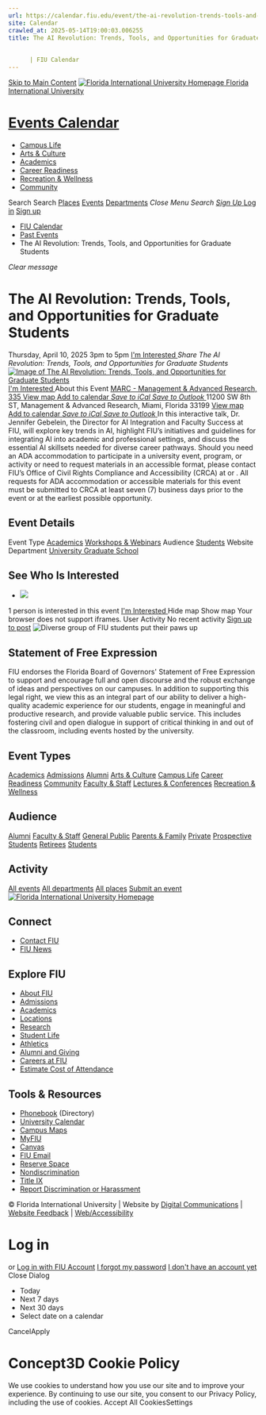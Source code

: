 ```yaml
---
url: https://calendar.fiu.edu/event/the-ai-revolution-trends-tools-and-opportunities-for-graduate-students
site: Calendar
crawled_at: 2025-05-14T19:00:03.006255
title: The AI Revolution: Trends, Tools, and Opportunities for Graduate Students
    
    
      | FIU Calendar
---
```


[Skip to Main Content](https://calendar.fiu.edu/event/the-ai-revolution-trends-tools-and-opportunities-for-graduate-students#main-content)
[![Florida International University Homepage](https://digicdn.fiu.edu/core/_assets/images/logo-top.png) Florida International University](https://www.fiu.edu)
# [Events Calendar ](https://calendar.fiu.edu/)
  * [Campus Life](https://calendar.fiu.edu/calendar?event_types%5B%5D=127595)
  * [Arts & Culture](https://calendar.fiu.edu/calendar?event_types%5B%5D=127590)
  * [Academics](https://calendar.fiu.edu/calendar?event_types%5B%5D=127582)
  * [Career Readiness](https://calendar.fiu.edu/calendar?event_types%5B%5D=127584)
  * [Recreation & Wellness](https://calendar.fiu.edu/calendar?event_types%5B%5D=127603)
  * [Community](https://calendar.fiu.edu/calendar?event_types%5B%5D=127601)


Search Search
[Places](https://calendar.fiu.edu/search/places) [Events](https://calendar.fiu.edu/calendar) [Departments](https://calendar.fiu.edu/search/departments)
_Close Menu_
_Search_ [ _Sign Up_ ](https://calendar.fiu.edu/signup)
[Log in](https://calendar.fiu.edu/auth/shib_login?previous_url=https%3A%2F%2Fcalendar.fiu.edu%2Fevent%2Fthe-ai-revolution-trends-tools-and-opportunities-for-graduate-students) [Sign up](https://calendar.fiu.edu/signup)
  * [FIU Calendar](https://calendar.fiu.edu/)
  * [Past Events](https://calendar.fiu.edu/calendar/day/2025/4/10)
  * The AI Revolution: Trends, Tools, and Opportunities for Graduate Students


_Clear message_
# The AI Revolution: Trends, Tools, and Opportunities for Graduate Students
Thursday, April 10, 2025 3pm to 5pm 
[ I'm Interested ](https://calendar.fiu.edu/event/49287534178724/confirm?return=https%3A%2F%2Fcalendar.fiu.edu%2Fevent%2Fthe-ai-revolution-trends-tools-and-opportunities-for-graduate-students)
_Share The AI Revolution: Trends, Tools, and Opportunities for Graduate Students_
[ ![Image of The AI Revolution: Trends, Tools, and Opportunities for Graduate Students](https://localist-images.azureedge.net/photos/49287534237099/card/67c908f73b47162a75022dced03091b721af6799.jpg) ](https://calendar.fiu.edu/photo/49287534237099)
[ I'm Interested ](https://calendar.fiu.edu/event/49287534178724/confirm?return=https%3A%2F%2Fcalendar.fiu.edu%2Fevent%2Fthe-ai-revolution-trends-tools-and-opportunities-for-graduate-students)
About this Event
[ MARC - Management & Advanced Research, 335 ](https://calendar.fiu.edu/marc) [View map ](https://calendar.fiu.edu/event/the-ai-revolution-trends-tools-and-opportunities-for-graduate-students#about_map)
[Add to calendar ](https://calendar.fiu.edu/event/the-ai-revolution-trends-tools-and-opportunities-for-graduate-students)
[ _Save to iCal_ ](https://calendar.fiu.edu/event/the-ai-revolution-trends-tools-and-opportunities-for-graduate-students.ics "Save to iCal") [ _Save to Outlook_ ](https://calendar.fiu.edu/event/the-ai-revolution-trends-tools-and-opportunities-for-graduate-students.ics "Save to Outlook")
11200 SW 8th ST, Management & Advanced Research, Miami, Florida 33199
[View map ](https://calendar.fiu.edu/event/the-ai-revolution-trends-tools-and-opportunities-for-graduate-students#about_map)
[Add to calendar ](https://calendar.fiu.edu/event/the-ai-revolution-trends-tools-and-opportunities-for-graduate-students)
[ _Save to iCal_ ](https://calendar.fiu.edu/event/the-ai-revolution-trends-tools-and-opportunities-for-graduate-students.ics "Save to iCal") [ _Save to Outlook_ ](https://calendar.fiu.edu/event/the-ai-revolution-trends-tools-and-opportunities-for-graduate-students.ics "Save to Outlook")
In this interactive talk, Dr. Jennifer Gebelein, the Director for AI Integration and Faculty Success at FIU, will explore key trends in AI, highlight FIU’s initiatives and guidelines for integrating AI into academic and professional settings, and discuss the essential AI skillsets needed for diverse career pathways.
Should you need an ADA accommodation to participate in a university event, program, or activity or need to request materials in an accessible format, please contact FIU’s Office of Civil Rights Compliance and Accessibility (CRCA) at or . All requests for ADA accommodation or accessible materials for this event must be submitted to CRCA at least seven (7) business days prior to the event or at the earliest possible opportunity. 
## Event Details
Event Type
[Academics](https://calendar.fiu.edu/search/events?event_types%5B%5D=127582) [Workshops & Webinars](https://calendar.fiu.edu/search/events?event_types%5B%5D=127588)
Audience
[Students](https://calendar.fiu.edu/search/events?event_types%5B%5D=121719)
Website
Department
[University Graduate School](https://calendar.fiu.edu/department/university_graduate_school)
##  See Who Is Interested 
  * ![](https://localist-images.azureedge.net/photos/664326/small/7eb1b843932ccca9c16245cc99f64d88370c9c69.jpg)


1 person  is interested in this event
[ I'm Interested ](https://calendar.fiu.edu/event/49287534178724/confirm?return=https%3A%2F%2Fcalendar.fiu.edu%2Fevent%2Fthe-ai-revolution-trends-tools-and-opportunities-for-graduate-students)
Hide map Show map
Your browser does not support iframes.
User Activity
No recent activity
[Sign up to post](https://calendar.fiu.edu/auth/shib_login?previous_url=https%3A%2F%2Fcalendar.fiu.edu%2Fevent%2Fthe-ai-revolution-trends-tools-and-opportunities-for-graduate-students)
![Diverse group of FIU students put their paws up](https://www.fiu.edu/_assets/images/thumbnail-students-paw.jpg)
## Statement of Free Expression
FIU endorses the Florida Board of Governors' Statement of Free Expression to support and encourage full and open discourse and the robust exchange of ideas and perspectives on our campuses. In addition to supporting this legal right, we view this as an integral part of our ability to deliver a high-quality academic experience for our students, engage in meaningful and productive research, and provide valuable public service. This includes fostering civil and open dialogue in support of critical thinking in and out of the classroom, including events hosted by the university.
## Event Types
[Academics](https://calendar.fiu.edu/calendar?event_types%5B%5D=127582)
[Admissions](https://calendar.fiu.edu/calendar?event_types%5B%5D=127583)
[Alumni](https://calendar.fiu.edu/calendar?event_types%5B%5D=127589)
[Arts & Culture](https://calendar.fiu.edu/calendar?event_types%5B%5D=127590)
[Campus Life](https://calendar.fiu.edu/calendar?event_types%5B%5D=127595)
[Career Readiness](https://calendar.fiu.edu/calendar?event_types%5B%5D=127584)
[Community](https://calendar.fiu.edu/calendar?event_types%5B%5D=127601)
[Faculty & Staff](https://calendar.fiu.edu/calendar?event_types%5B%5D=127602)
[Lectures & Conferences](https://calendar.fiu.edu/calendar?event_types%5B%5D=127587)
[Recreation & Wellness](https://calendar.fiu.edu/calendar?event_types%5B%5D=127603)
## Audience
[Alumni](https://calendar.fiu.edu/calendar?event_types%5B%5D=121721)
[Faculty & Staff](https://calendar.fiu.edu/calendar?event_types%5B%5D=121720)
[General Public](https://calendar.fiu.edu/calendar?event_types%5B%5D=121722)
[Parents & Family](https://calendar.fiu.edu/calendar?event_types%5B%5D=36918157286658)
[Private](https://calendar.fiu.edu/calendar?event_types%5B%5D=129753)
[Prospective Students](https://calendar.fiu.edu/calendar?event_types%5B%5D=121723)
[Retirees](https://calendar.fiu.edu/calendar?event_types%5B%5D=37290279036119)
[Students](https://calendar.fiu.edu/calendar?event_types%5B%5D=121719)
## Activity
[All events](https://calendar.fiu.edu/search?what=events)
[All departments](https://calendar.fiu.edu/search/departments)
[All places](https://calendar.fiu.edu/search?what=places)
[Submit an event](https://calendar.fiu.edu/admin/events/new/basic-information)
[ ![Florida International University Homepage](https://digicdn.fiu.edu/core/_assets/images/footer-logo.svg) ](https://www.fiu.edu/)
## Connect
  * [Contact FIU](https://www.fiu.edu/about/contact-us/index.html)
  * [FIU News](https://news.fiu.edu/)


## Explore FIU
  * [About FIU](https://www.fiu.edu/about/index.html)
  * [Admissions](https://www.fiu.edu/admissions/index.html)
  * [Academics](https://www.fiu.edu/academics/index.html)
  * [Locations](https://www.fiu.edu/locations/index.html)
  * [Research](https://www.fiu.edu/research/index.html)
  * [Student Life](https://www.fiu.edu/student-life/index.html)
  * [Athletics](https://www.fiu.edu/athletics/index.html)
  * [Alumni and Giving](https://www.fiu.edu/alumni-and-giving/index.html)
  * [Careers at FIU](https://hr.fiu.edu/careers/)
  * [Estimate Cost of Attendance](https://onestop.fiu.edu/finances/estimate-your-costs/)


## Tools & Resources
  * [Phonebook](https://phonebook.fiu.edu) (Directory)
  * [University Calendar](https://calendar.fiu.edu/)
  * [Campus Maps](https://campusmaps.fiu.edu/)
  * [MyFIU](https://my.fiu.edu/)
  * [Canvas](https://canvas.fiu.edu)
  * [FIU Email](http://mail.fiu.edu/)
  * [Reserve Space](https://reservespace.fiu.edu/make-reservation/)
  * [Nondiscrimination](https://ace.fiu.edu/civil-rights-and-accessibility/harassment-and-discrimination/)
  * [Title IX](https://ace.fiu.edu/title-ix/)
  * [Report Discrimination or Harassment](https://report.fiu.edu/)


© Florida International University  | Website by [Digital Communications](https://stratcomm.fiu.edu/digital-print/websites/) | [Website Feedback](https://webforms.fiu.edu/view.php?id=370774&element_5=https://calendar.fiu.edu/https://calendar.fiu.edu/) | [Web/Accessibility](https://accessibility.fiu.edu/)
# Log in
or
[Log in with FIU Account](https://calendar.fiu.edu/auth/shib_login?previous_url=https%3A%2F%2Fcalendar.fiu.edu%2Fevent%2Fthe-ai-revolution-trends-tools-and-opportunities-for-graduate-students)
[I forgot my password](https://calendar.fiu.edu/auth/forgot) [I don't have an account yet](https://calendar.fiu.edu/signup)
Close Dialog
  * Today
  * Next 7 days
  * Next 30 days
  * Select date on a calendar


CancelApply
# Concept3D Cookie Policy
We use cookies to understand how you use our site and to improve your experience. By continuing to use our site, you consent to our Privacy Policy, including the use of cookies. 
Accept All CookiesSettings
